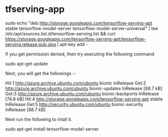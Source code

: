 # tfserving-app


sudo echo "deb http://storage.googleapis.com/tensorflow-serving-apt stable tensorflow-model-server tensorflow-model-server-universal" | tee /etc/apt/sources.list.d/tensorflow-serving.list && curl https://storage.googleapis.com/tensorflow-serving-apt/tensorflow-serving.release.pub.gpg | apt-key add -

If you get permission denied, then try executing the following command
 
sudo apt-get update

Next, you will get the followings :- 

Hit:1 http://azure.archive.ubuntu.com/ubuntu bionic InRelease
Get:2 http://azure.archive.ubuntu.com/ubuntu bionic-updates InRelease [88.7 kB]
Get:3 http://azure.archive.ubuntu.com/ubuntu bionic-backports InRelease [74.6 kB]
Hit:4 http://storage.googleapis.com/tensorflow-serving-apt stable InRelease
Get:5 http://security.ubuntu.com/ubuntu bionic-security InRelease [88.7 kB]

Next run the following to intall it.

sudo apt-get install tensorflow-model-server

